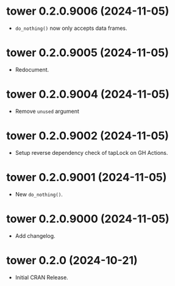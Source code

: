 <!-- NEWS.md is maintained by https://cynkra.github.io/fledge, do not edit -->

# tower 0.2.0.9006 (2024-11-05)

* `do_nothing()` now only accepts data frames.

# tower 0.2.0.9005 (2024-11-05)

* Redocument.

# tower 0.2.0.9004 (2024-11-05)

* Remove `unused` argument 

# tower 0.2.0.9002 (2024-11-05)

* Setup reverse dependency check of tapLock on GH Actions.

# tower 0.2.0.9001 (2024-11-05)

* New `do_nothing()`.

# tower 0.2.0.9000 (2024-11-05)

* Add changelog.

# tower 0.2.0 (2024-10-21)

* Initial CRAN Release.

